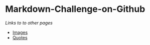 # Markdown-Challenge-on-Github
_Links to to other pages_
* [Images](Images.md)
* [Quotes](Quotes.md)
